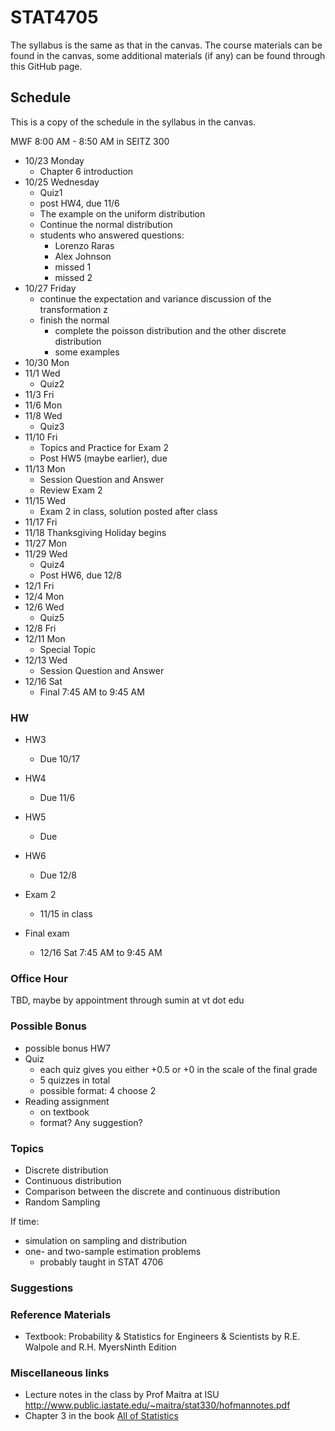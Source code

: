 # STAT4705

The syllabus is the same as that in the canvas. The course materials can be found in the canvas, some additional materials (if any) can be found through this GitHub page.

## Schedule
This is a copy of the schedule in the syllabus in the canvas.

MWF 8:00 AM - 8:50 AM in SEITZ 300

- 10/23 Monday 
	- Chapter 6 introduction
- 10/25 Wednesday 
	- Quiz1 
	- post HW4, due 11/6
	- The example on the uniform distribution
  - Continue the normal distribution
  - students who answered questions:
    - Lorenzo Raras
    - Alex Johnson
    - missed 1
    - missed 2
- 10/27 Friday
  - continue the expectation and variance discussion of the transformation z
  - finish the normal 
	- complete the poisson distribution and the other discrete distribution
	- some examples
- 10/30 Mon
- 11/1 Wed 
	- Quiz2
- 11/3 Fri
- 11/6 Mon
- 11/8 Wed 
	- Quiz3
- 11/10 Fri 
	- Topics and Practice for Exam 2
	- Post HW5 (maybe earlier), due 
- 11/13 Mon
	- Session Question and Answer
	- Review Exam 2
- 11/15 Wed 
	- Exam 2 in class, solution posted after class
- 11/17 Fri
- 11/18 Thanksgiving Holiday begins
- 11/27 Mon
- 11/29 Wed 
	- Quiz4
	- Post HW6, due 12/8
- 12/1 Fri
- 12/4 Mon
- 12/6 Wed 
	- Quiz5
- 12/8 Fri 
- 12/11 Mon 
	- Special Topic
- 12/13 Wed 
	- Session Question and Answer
- 12/16 Sat 
	- Final 7:45 AM to 9:45 AM

### HW

- HW3
	- Due 10/17 
- HW4
	- Due 11/6
- HW5
	- Due 
- HW6
	- Due 12/8

- Exam 2 
	- 11/15 in class
- Final exam 
	- 12/16 Sat 7:45 AM to 9:45 AM

### Office Hour

TBD, maybe by appointment through sumin at vt dot edu



### Possible Bonus

- possible bonus HW7
- Quiz
  - each quiz gives you either +0.5 or +0 in the scale of the final grade
  - 5 quizzes in total
  - possible format: 4 choose 2
- Reading assignment 
  - on textbook
  - format? Any suggestion?

### Topics

- Discrete distribution
- Continuous distribution
- Comparison between the discrete and continuous distribution
- Random Sampling

If time:

- simulation on sampling and distribution
- one- and two-sample estimation problems
	- probably taught in STAT 4706

### Suggestions


### Reference Materials

- Textbook: Probability & Statistics for Engineers & Scientists by  R.E. Walpole and R.H. MyersNinth Edition

### Miscellaneous links

- Lecture notes in the class by Prof Maitra at ISU http://www.public.iastate.edu/~maitra/stat330/hofmannotes.pdf
- Chapter 3 in the book [All of Statistics](http://www.ic.unicamp.br/~wainer/cursos/1s2013/ml/livro.pdf)
 

